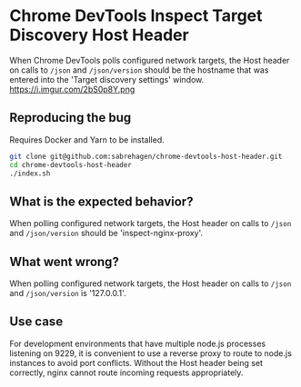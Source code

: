 # Chrome DevTools Inspect Target Discovery Host Header

When Chrome DevTools polls configured network targets, the Host header on calls to `/json` and `/json/version` should be the hostname that was entered into the 'Target discovery settings' window. https://i.imgur.com/2bS0p8Y.png

## Reproducing the bug

Requires Docker and Yarn to be installed.

```sh
git clone git@github.com:sabrehagen/chrome-devtools-host-header.git
cd chrome-devtools-host-header
./index.sh
```

## What is the expected behavior?

When polling configured network targets, the Host header on calls to `/json` and `/json/version` should be 'inspect-nginx-proxy'.

## What went wrong?

When polling configured network targets, the Host header on calls to `/json` and `/json/version` is '127.0.0.1'.

## Use case

For development environments that have multiple node.js processes listening on 9229, it is convenient to use a reverse proxy to route to node.js instances to avoid port conflicts. Without the Host header being set correctly, nginx cannot route incoming requests appropriately.
